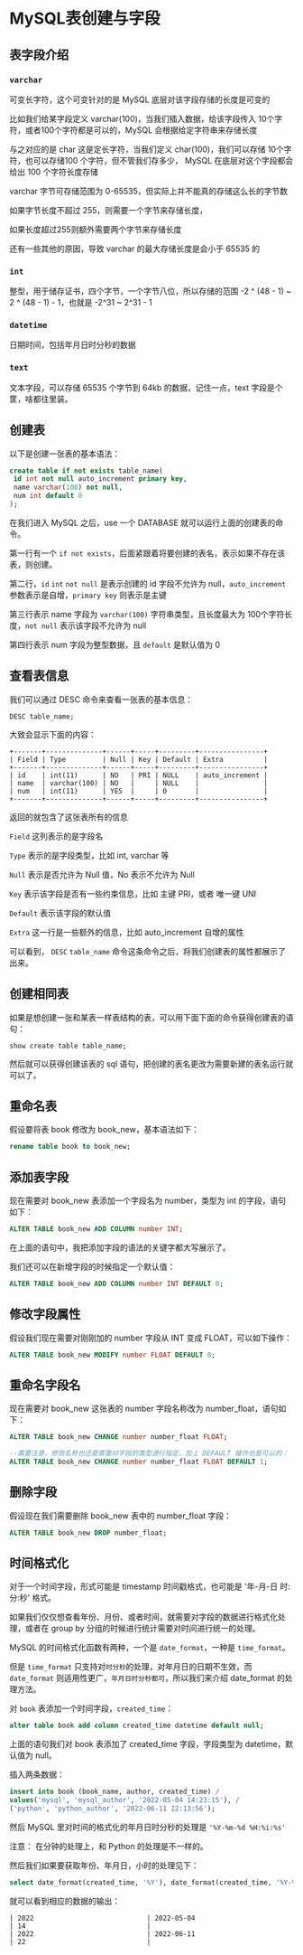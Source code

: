 # MySQL表创建与字段
## 表字段介绍
### `varchar`
可变长字符，这个可变针对的是 MySQL 底层对该字段存储的长度是可变的

比如我们给某字段定义 varchar(100)，当我们插入数据，给该字段传入 10个字符，或者100个字符都是可以的，MySQL 会根据给定字符串来存储长度

与之对应的是 char 这是定长字符，当我们定义 char(100)，我们可以存储 10个字符，也可以存储100 个字符，但不管我们存多少， MySQL 在底层对这个字段都会给出 100 个字符长度存储

varchar 字节可存储范围为 0-65535，但实际上并不能真的存储这么长的字节数

如果字节长度不超过 255，则需要一个字节来存储长度，

如果长度超过255则额外需要两个字节来存储长度

还有一些其他的原因，导致 varchar 的最大存储长度是会小于 65535 的

### `int`

整型，用于储存证书，四个字节，一个字节八位，所以存储的范围 -2 ^ (48 - 1) ~ 2 ^ (48 - 1) - 1，也就是 -2^31 ~ 2^31 - 1

### `datetime`

日期时间，包括年月日时分秒的数据

### `text`

文本字段，可以存储 65535 个字节到 64kb 的数据，记住一点，text 字段是个筐，啥都往里装。

## 创建表
以下是创建一张表的基本语法：
``` sql
create table if not exists table_name(
 id int not null auto_increment primary key,
 name varchar(100) not null,
 num int default 0
);
```
在我们进入 MySQL 之后，use 一个 DATABASE 就可以运行上面的创建表的命令。

第一行有一个 `if not exists`，后面紧跟着将要创建的表名，表示如果不存在该表，则创建。

第二行，`id` `int` `not null` 是表示创建的 id 字段不允许为 null，`auto_increment` 参数表示是自增，`primary key` 则表示是主键

第三行表示 name 字段为 `varchar(100)` 字符串类型，且长度最大为 100个字符长度，`not null` 表示该字段不允许为 null

第四行表示 num 字段为整型数据，且 `default` 是默认值为 0

## 查看表信息
我们可以通过 DESC 命令来查看一张表的基本信息：

    DESC table_name;
大致会显示下面的内容：

    +-------+--------------+------+-----+---------+----------------+
    | Field | Type         | Null | Key | Default | Extra          |
    +-------+--------------+------+-----+---------+----------------+
    | id    | int(11)      | NO   | PRI | NULL    | auto_increment |
    | name  | varchar(100) | NO   |     | NULL    |                |
    | num   | int(11)      | YES  |     | 0       |                |
    +-------+--------------+------+-----+---------+----------------+
返回的就包含了这张表所有的信息

`Field` 这列表示的是字段名

`Type` 表示的是字段类型，比如 int, varchar 等

`Null` 表示是否允许为 Null 值，No 表示不允许为 Null

`Key` 表示该字段是否有一些约束信息，比如 主键 PRI，或者 唯一键 UNI

`Default` 表示该字段的默认值

`Extra` 这一行是一些额外的信息，比如 auto_increment 自增的属性

可以看到， `DESC` `table_name` 命令这条命令之后，将我们创建表的属性都展示了出来。

## 创建相同表

如果是想创建一张和某表一样表结构的表，可以用下面下面的命令获得创建表的语句：

    show create table table_name;
然后就可以获得创建该表的 sql 语句，把创建的表名更改为需要新建的表名运行就可以了。

## 重命名表
假设要将表 book 修改为 book_new，基本语法如下：
```sql
rename table book to book_new;
```
## 添加表字段
现在需要对 book_new 表添加一个字段名为 number，类型为 int 的字段，语句如下：
```sql
ALTER TABLE book_new ADD COLUMN number INT;
```
在上面的语句中，我把添加字段的语法的关键字都大写展示了。

我们还可以在新增字段的时候指定一个默认值：
```sql
ALTER TABLE book_new ADD COLUMN number INT DEFAULT 0;
```
## 修改字段属性
假设我们现在需要对刚刚加的 number 字段从 INT 变成 FLOAT，可以如下操作：
```sql
ALTER TABLE book_new MODIFY number FLOAT DEFAULT 0;
```
## 重命名字段名
现在需要对 book_new 这张表的 number 字段名称改为 number_float，语句如下：
```sql
ALTER TABLE book_new CHANGE number number_float FLOAT;

--需要注意，修改名称也还是需要对字段的类型进行指定，加上 DEFAULT 操作也是可以的：
ALTER TABLE book_new CHANGE number number_float FLOAT DEFAULT 1;
```
## 删除字段
假设现在我们需要删除 book_new 表中的 number_float 字段：
```sql
ALTER TABLE book_new DROP number_float;
```

## 时间格式化
对于一个时间字段，形式可能是 timestamp 时间戳格式，也可能是 '年-月-日 时:分:秒' 格式。

如果我们仅仅想查看年份、月份、或者时间，就需要对字段的数据进行格式化处理，或者在 group by 分组的时候进行统计需要对时间进行统一的处理。

MySQL 的时间格式化函数有两种，一个是 `date_format`，一种是 `time_format`。

但是 `time_format` 只支持对`时分秒`的处理，对年月日的日期不生效，而 `date_format` 则适用性更广，`年月日时分秒都可`，所以我们来介绍 date_format 的处理方法。

对 `book` 表添加一个时间字段，`created_time`：
```sql
alter table book add column created_time datetime default null;
```
上面的语句我们对 book 表添加了 created_time 字段，字段类型为 datetime，默认值为 null。

插入两条数据：
```sql
insert into book (book_name, author, created_time) / 
values('mysql', 'mysql_author', '2022-05-04 14:23:15'), / 
('python', 'python_author', '2022-06-11 22:13:56');
```
然后 MySQL 里对时间的格式化的年月日时分秒的处理是 `'%Y-%m-%d %H:%i:%s'`

注意： 在分钟的处理上，和 Python 的处理是不一样的。

然后我们如果要获取年份、年月日，小时的处理见下：
```sql
select date_format(created_time, '%Y'), date_format(created_time, '%Y-%m-%d'), date_format(created_time, '%H') from book; 
```
就可以看到相应的数据的输出：

    | 2022                            | 2022-05-04                            | 14                              |
    | 2022                            | 2022-06-11                            | 22                              |